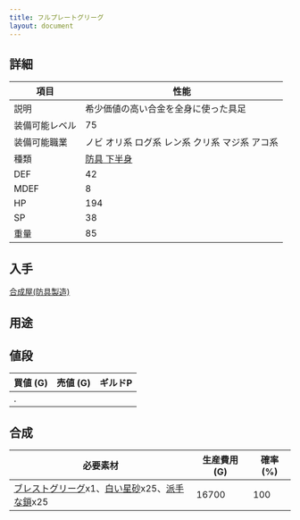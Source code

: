 ```yaml
---
title: フルプレートグリーグ
layout: document
---
```

## 詳細

|項目|性能|
|---|---|
|説明|希少価値の高い合金を全身に使った具足|
|装備可能レベル|75|
|装備可能職業|ノビ オリ系 ログ系 レン系 クリ系 マジ系 アコ系|
|種類|[防具 下半身](防具(下半身))|
|DEF|42|
|MDEF|8|
|HP|194|
|SP|38|
|重量|85|

## 入手

[合成屋(防具製造)](合成屋(防具製造))

## 用途


## 値段

|買値 (G)|売値 (G)|ギルドP|
|---|---|---|
|.|||

## 合成

|必要素材|生産費用 (G)|確率 (%)|
|---|---|---|
|[ブレストグリーグ](ブレストグリーグ)x1、[白い星砂](白い星砂)x25、[派手な鎖](派手な鎖)x25|16700|100|

